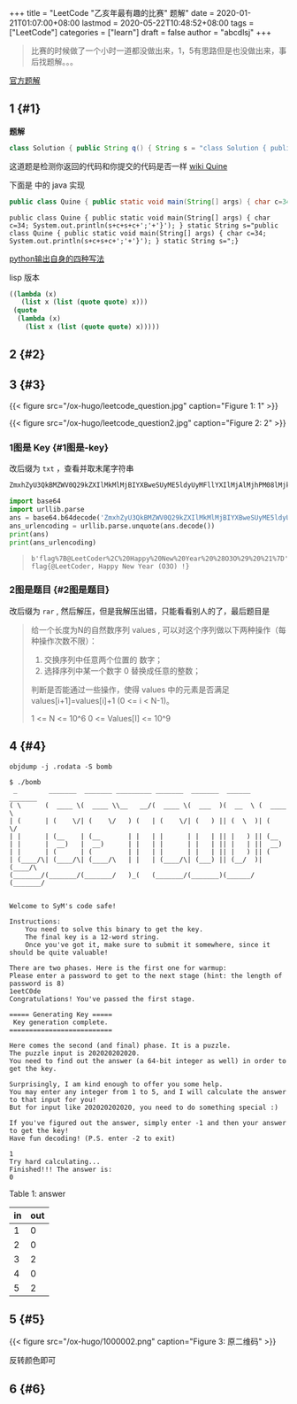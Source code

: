+++
title = "LeetCode \"乙亥年最有趣的比赛\" 题解"
date = 2020-01-21T01:07:00+08:00
lastmod = 2020-05-22T10:48:52+08:00
tags = ["LeetCode"]
categories = ["learn"]
draft = false
author = "abcdlsj"
+++

> 比赛的时候做了一个小时一道都没做出来，1，5有思路但是也没做出来，事后找题解。。。

<!--more-->

[官方题解](https://leetcode-cn.com/circle/discuss/P05J24/)


## 1 {#1}

**题解**

```java
class Solution { public String q() { String s = "class Solution { public String q() { String s =  return s.substring(0,48)+(char)(1+'!')+s+(char)(1+'!')+';'+s.substring(48);}}"; return s.substring(0,48)+(char)(1+'!')+s+(char)(1+'!')+';'+s.substring(48);}}
```

这道题是检测你返回的代码和你提交的代码是否一样
[wiki Quine](https://en.wikipedia.org/wiki/Quine%5F(computing))

下面是 <a id="orgbc0c082"></a> 中的 java 实现

```java
public class Quine { public static void main(String[] args) { char c=34; System.out.println(s+c+s+c+';'+'}'); } static String s="public class Quine { public static void main(String[] args) { char c=34; System.out.println(s+c+s+c+';'+'}'); } static String s=";}
```

```nil
public class Quine { public static void main(String[] args) { char c=34; System.out.println(s+c+s+c+';'+'}'); } static String s="public class Quine { public static void main(String[] args) { char c=34; System.out.println(s+c+s+c+';'+'}'); } static String s=";}
```

[python输出自身的四种写法](https://zhuanlan.zhihu.com/p/34882073)

lisp 版本

```scheme
((lambda (x)
   (list x (list (quote quote) x)))
 (quote
  (lambda (x)
	(list x (list (quote quote) x)))))
```


## 2 {#2}


## 3 {#3}

{{< figure src="/ox-hugo/leetcode_question.jpg" caption="Figure 1: 1" >}}

{{< figure src="/ox-hugo/leetcode_question2.jpg" caption="Figure 2: 2" >}}


### 1图是 Key {#1图是-key}

改后缀为 `txt` ，查看并取末尾字符串

```txt
ZmxhZyU3QkBMZWV0Q29kZXIlMkMlMjBIYXBweSUyME5ldyUyMFllYXIlMjAlMjhPM08lMjklMjAlMjElN0Q
```

```python
import base64
import urllib.parse
ans = base64.b64decode('ZmxhZyU3QkBMZWV0Q29kZXIlMkMlMjBIYXBweSUyME5ldyUyMFllYXIlMjAlMjhPM08lMjklMjAlMjElN0Q=')
ans_urlencoding = urllib.parse.unquote(ans.decode())
print(ans)
print(ans_urlencoding)
```

> ```text
> b'flag%7B@LeetCoder%2C%20Happy%20New%20Year%20%28O3O%29%20%21%7D'
> flag{@LeetCoder, Happy New Year (O3O) !}
> ```


### 2图是题目 {#2图是题目}

改后缀为 `rar` , 然后解压，但是我解压出错，只能看看别人的了，最后题目是

> 给一个长度为N的自然数序列 values ,  可以对这个序列做以下两种操作（每种操作次数不限）：
>
> 1.  交换序列中任意两个位置的 数字；
> 2.  选择序列中某一个数字 0 替换成任意的整数；
>
> 判断是否能通过一些操作，使得 values 中的元素是否满足 values[i+1]=values[i]+1  (0 <= i < N-1)。
>
> 1 <=  N <= 10^6
> 0 <= Values[I] <= 10^9


## 4 {#4}

````shell
objdump -j .rodata -S bomb
````

````nil
$ ./bomb
 _        _______  _______ _________ _______  _______  ______   _______
( \      (  ____ \(  ____ \\__   __/(  ____ \(  ___  )(  __  \ (  ____ \
| (      | (    \/| (    \/   ) (   | (    \/| (   ) || (  \  )| (    \/
| |      | (__    | (__       | |   | |      | |   | || |   ) || (__
| |      |  __)   |  __)      | |   | |      | |   | || |   | ||  __)
| |      | (      | (         | |   | |      | |   | || |   ) || (
| (____/\| (____/\| (____/\   | |   | (____/\| (___) || (__/  )| (____/\
(_______/(_______/(_______/   )_(   (_______/(_______)(______/ (_______/


Welcome to SyM's code safe!

Instructions:
	You need to solve this binary to get the key.
	The final key is a 12-word string.
	Once you've got it, make sure to submit it somewhere, since it should be quite valuable!

There are two phases. Here is the first one for warmup:
Please enter a password to get to the next stage (hint: the length of password is 8)
1eetC0de
Congratulations! You've passed the first stage.

===== Generating Key =====
 Key generation complete.
==========================

Here comes the second (and final) phase. It is a puzzle.
The puzzle input is 202020202020.
You need to find out the answer (a 64-bit integer as well) in order to get the key.

Surprisingly, I am kind enough to offer you some help.
You may enter any integer from 1 to 5, and I will calculate the answer to that input for you!
But for input like 202020202020, you need to do something special :)

If you've figured out the answer, simply enter -1 and then your answer to get the key!
Have fun decoding! (P.S. enter -2 to exit)

1
Try hard calculating...
Finished!!! The answer is:
0
````

<div class="table-caption">
  <span class="table-number">Table 1</span>:
  answer
</div>

| in | out |
|----|-----|
| 1  | 0   |
| 2  | 0   |
| 3  | 2   |
| 4  | 0   |
| 5  | 2   |


## 5 {#5}

{{< figure src="/ox-hugo/1000002.png" caption="Figure 3: 原二维码" >}}

反转颜色即可


## 6 {#6}
